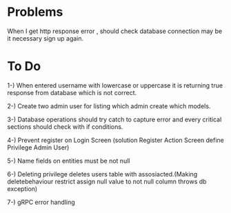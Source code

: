 # Problems
When I get http response error , should check database connection may be it necessary sign up again.

# **To Do**

1-) When entered username with lowercase or uppercase it is returning true response from database which is not correct.

2-) Create two admin user for listing which admin create which models.

3-) Database operations should try catch to capture error and every critical sections should check with if conditions.

4-) Prevent register on Login Screen (solution Register Action Screen define Privilege Admin User)

5-) Name fields on entities must be not null

6-) Deleting privilege deletes users table with assosiacted.(Making deletebehaviour restrict assign null value to not null column throws db exception)

7-) gRPC error handling